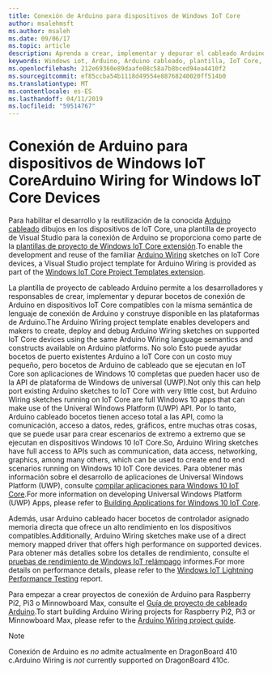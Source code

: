 ```yaml
---
title: Conexión de Arduino para dispositivos de Windows IoT Core
author: msalehmsft
ms.author: msaleh
ms.date: 09/06/17
ms.topic: article
description: Aprenda a crear, implementar y depurar el cableado Arduino dibujos en los dispositivos compatibles de Windows IoT Core.
keywords: Windows iot, Arduino, Arduino cableado, plantilla, IoT Core, UWP
ms.openlocfilehash: 212e69360e89daafe08c58a7b8bced94ea4410f2
ms.sourcegitcommit: ef85ccba54b1118d49554e88768240020ff514b0
ms.translationtype: MT
ms.contentlocale: es-ES
ms.lasthandoff: 04/11/2019
ms.locfileid: "59514767"
---
```

# <a name="arduino-wiring-for-windows-iot-core-devices"></a><span data-ttu-id="53e5a-104">Conexión de Arduino para dispositivos de Windows IoT Core</span><span class="sxs-lookup"><span data-stu-id="53e5a-104">Arduino Wiring for Windows IoT Core Devices</span></span>

<span data-ttu-id="53e5a-105">Para habilitar el desarrollo y la reutilización de la conocida [Arduino cableado](https://www.arduino.cc/en/Reference/HomePage) dibujos en los dispositivos de IoT Core, una plantilla de proyecto de Visual Studio para la conexión de Arduino se proporciona como parte de la [plantillas de proyecto de Windows IoT Core extensión](https://go.microsoft.com/fwlink/?linkid=847472).</span><span class="sxs-lookup"><span data-stu-id="53e5a-105">To enable the development and reuse of the familiar [Arduino Wiring](https://www.arduino.cc/en/Reference/HomePage) sketches on IoT Core devices, a Visual Studio project template for Arduino Wiring is provided as part of the [Windows IoT Core Project Templates extension](https://go.microsoft.com/fwlink/?linkid=847472).</span></span>

<span data-ttu-id="53e5a-106">La plantilla de proyecto de cableado Arduino permite a los desarrolladores y responsables de crear, implementar y depurar bocetos de conexión de Arduino en dispositivos IoT Core compatibles con la misma semántica de lenguaje de conexión de Arduino y construye disponible en las plataformas de Arduino.</span><span class="sxs-lookup"><span data-stu-id="53e5a-106">The Arduino Wiring project template enables developers and makers to create, deploy and debug Arduino Wiring sketches on supported IoT Core devices using the same Arduino Wiring language semantics and constructs available on Arduino platforms.</span></span> <span data-ttu-id="53e5a-107">No solo Esto puede ayudar bocetos de puerto existentes Arduino a IoT Core con un costo muy pequeño, pero bocetos de Arduino de cableado que se ejecutan en IoT Core son aplicaciones de Windows 10 completas que pueden hacer uso de la API de plataforma de Windows de universal (UWP).</span><span class="sxs-lookup"><span data-stu-id="53e5a-107">Not only this can help port existing Arduino sketches to IoT Core with very little cost, but Arduino Wiring sketches running on IoT Core are full Windows 10 apps that can make use of the Univeral Windows Platform (UWP) API.</span></span> <span data-ttu-id="53e5a-108">Por lo tanto, Arduino cableado bocetos tienen acceso total a las API, como la comunicación, acceso a datos, redes, gráficos, entre muchas otras cosas, que se puede usar para crear escenarios de extremo a extremo que se ejecutan en dispositivos Windows 10 IoT Core.</span><span class="sxs-lookup"><span data-stu-id="53e5a-108">So, Arduino Wiring sketches have full access to APIs such as communication, data access, networking, graphics, among many others, which can be used to create end to end scenarios running on Windows 10 IoT Core devices.</span></span> <span data-ttu-id="53e5a-109">Para obtener más información sobre el desarrollo de aplicaciones de Universal Windows Platform (UWP), consulte [compilar aplicaciones para Windows 10 IoT Core](../develop-your-app/BuildingAppsForIoTCore.md).</span><span class="sxs-lookup"><span data-stu-id="53e5a-109">For more information on developing Universal Windows Platform (UWP) Apps, please refer to [Building Applications for Windows 10 IoT Core](../develop-your-app/BuildingAppsForIoTCore.md).</span></span>

<span data-ttu-id="53e5a-110">Además, usar Arduino cableado hacer bocetos de controlador asignado memoria directa que ofrece un alto rendimiento en los dispositivos compatibles.</span><span class="sxs-lookup"><span data-stu-id="53e5a-110">Additionally, Arduino Wiring sketches make use of a direct memory mapped driver that offers high performance on supported devices.</span></span> <span data-ttu-id="53e5a-111">Para obtener más detalles sobre los detalles de rendimiento, consulte el [pruebas de rendimiento de Windows IoT relámpago](../develop-your-app/LightningPerformance.md) informes.</span><span class="sxs-lookup"><span data-stu-id="53e5a-111">For more details on performance details, please refer to the [Windows IoT Lightning Performance Testing](../develop-your-app/LightningPerformance.md) report.</span></span>

<span data-ttu-id="53e5a-112">Para empezar a crear proyectos de conexión de Arduino para Raspberry Pi2, Pi3 o Minnowboard Max, consulte el [Guía de proyecto de cableado Arduino](ArduinoWiringProjectGuide.md).</span><span class="sxs-lookup"><span data-stu-id="53e5a-112">To start building Arduino Wiring projects for Raspberry Pi2, Pi3 or Minnowboard Max, please refer to the [Arduino Wiring project guide](ArduinoWiringProjectGuide.md).</span></span>

> [!NOTE]
> <span data-ttu-id="53e5a-113">Conexión de Arduino es *no* admite actualmente en DragonBoard 410 c.</span><span class="sxs-lookup"><span data-stu-id="53e5a-113">Arduino Wiring is *not* currently supported on DragonBoard 410c.</span></span>
